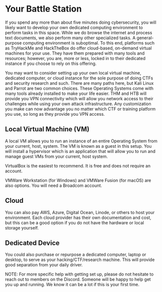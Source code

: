 # Your Battle Station

If you spend any more than about five minutes doing cybersecurity, you will likely want to develop your own dedicated computing environment to perform tasks in this space.
While we do browse the internet and process text documents, we also perform many other specialized tasks. A general-purpose computing environment is suboptimal.
To this end, platforms such as TryHackMe and HackTheBox do offer cloud-based, on-demand virtual machines for your use. They have them prepared with many tools and resources; however, you are, more or less, locked in to their dedicated instance if you choose to rely on this offering.

You may want to consider setting up your own local virtual machine, dedicated computer, or cloud instance for the sole purpose of doing CTFs and security research and such. There are many paths here, but Kali Linux and Parrot are two common choices. These Operating Systems come with many tools already installed to make your life easier. THM and HTB will provide you VPN connectivity which will allow you network access to their challenges while using your own attack infrastructure. Any customization you make can now advantage you no matter which CTF or training platform you use, so long as they provide you VPN access.

## Local Virtual Machine (VM)

A local VM allows you to run an instance of an entire Operating System from your current, host, system. The VM is known as a guest in this setup.
You will install a hypervisor which is an application that will allow you to run and manage guest VMs from your current, host system.

VirtualBox is the easiest to recommend. It is free and does not require an account. 

VMWare Workstation (for Windows) and VMWare Fusion (for macOS) are also options. You will need a Broadcom account.

## Cloud

You can also pay AWS, Azure, Digital Ocean, Linode, or others to host your environment. Each cloud provider has their own documentation and cost, but this can be a good option if you do not have the hardware or local storage yourself.

## Dedicated Device

You could also purchase or repurpose a dedicated computer, laptop or desktop, to serve as your hacking/CTF/research machine. This will provide good separation from your daily driver.

NOTE: For more specific help with getting set up, please do not hesitate to reach out to members on the Discord. Someone will be happy to help get you up and running. We know it can be a lot if this is your first time.
